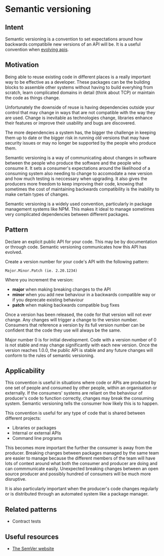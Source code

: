 # Semantic versioning

## Intent
Semantic versioning is a convention to set expectations around how backwards compatibile new versions of an API will be. It is a useful convention when [evolving apis](evolving-apis.md). 

## Motivation

Being able to reuse existing code in different places is a really important way to be effective as a developer. These packages can be the building blocks to assemble other systems without having to build everyhing from scratch, learn complicated domains in detail (think about TCP) or maintain the code as things change. 

Unfortunately the downside of reuse is having dependencies outside your control that may change in ways that are not compatible with the way they are used. Change is inevitable as technologies change, libraries enhance their features or improve their usability and bugs are discovered.

The more dependencies a system has, the bigger the challenge in keeping them up to date or the bigger risk in running old versions that may have security issues or may no longer be supported by the people who produce them. 

Semantic versioning is a way of communicating about changes in software between the people who produce the software and the people who consume it. It sets a consumer's expectations around the likelihood of a consuming system also needing to change to accomodate a new version and how much testing is neccessary when upgrading. It also gives the producers more freedom to keep improving their code, knowing that sometimes the cost of maintaining backwards compatibility is the inability to make certain types of changes.

Semantic versioning is a widely used convention, particularly in package management systems like NPM. This makes it ideal to manage sometimes very complicated dependencies between different packages. 

## Pattern

Declare an explicit public API for your code. This may be by documentation or through code. Semantic versioning communicates how this API has evolved. 

Create a version number for your code's API with the following pattern:
```
Major.Minor.Patch (ie. 2.20.1234)
```

Where you increment the version:
* **major** when making breaking changes to the API
* **minor** when you add new behaviour in a backwards compatible way or if you deprecate existing behaviour
* **patch** when making backwards compatible bug fixes

Once a version has been released, the code for that version will not ever change. Any changes will trigger a change to the version number. Consumers that reference a version by its full version number can be confident that the code they use will always be the same. 

Major number 0 is for initial development. Code with a version number of 0 is not stable and may change significantly with each new version. Once the version reaches 1.0.0, the public API is stable and any future changes will conform to the rules of semantic versioning.

## Applicability

This convention is useful in situations where code or APIs are produced by one set of people and consumed by other people, within an organisation or externally. If the consumers' systems are reliant on the behaviour of producer's code to function correctly, changes may break the consuming system. Semantic versioning tells the consumer how likely this is to happen.

This convention is useful for any type of code that is shared between different projects: 

* Libraries or packages
* Internal or external APIs 
* Command line programs

This becomes more important the further the consumer is away from the producer. Breaking changes between packages managed by the same team are easier to manage because the different members of the team will have lots of context around what both the consumer and producer are doing and can commmunicate easily. Unexpected breaking changes between an open source producer and possibly hundred of consumers will be much more disruptive. 

It is also particularly important when the producer's code changes regularly or is distributed through an automated system like a package manager. 

## Related patterns

* Contract tests

## Useful resources
* [The SemVer website](https://semver.org/)